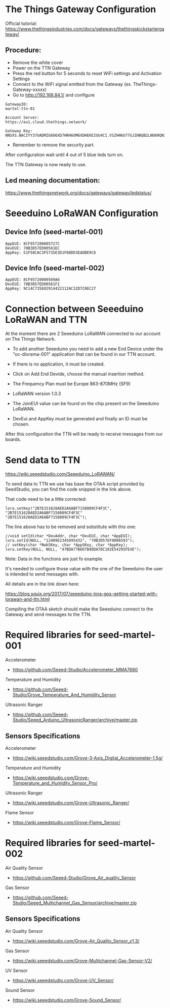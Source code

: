 # The Things Gateway Configuration
Official tutorial: https://www.thethingsindustries.com/docs/gateways/thethingskickstartergateway/

## Procedure:
- Remove the white cover
- Power on the TTN Gateway
- Press the red button for 5 seconds to reset WiFi settings and Activation Settings
- Connect to the WiFi signal emitted from the Gateway (ex. TheThings-Gateway-xxxxx)
- Go to http://192.168.84.1/ and configure

```
GatewayID:
martel-ttn-01

Account Server:
https://eu1.cloud.thethings.network/

Gateway Key:
NNSXS.NACIYY37UADMZG6O6XD7HRH6OM6XDHEKEIUU4CI.VSZHH6U77GJZHBQB2LNO6RQN3RFONSVYEUKI3OBZXPJGCU5EB4KQC0MM3NT01T4L1ANO
```
- Remember to remove the security part.

After configuration wait until 4 out of 5 blue leds turn on.

The TTN Gateway is now ready to use.

## Led meaning documentation:
https://www.thethingsnetwork.org/docs/gateways/gateway/ledstatus/

# Seeeduino LoRaWAN Configuration

## Device Info (seed-martel-001)
```
AppEUI: 8CF957200005727C
DevEUI: 70B3D57ED00561EC
AppKey: 51F58CAC3F5735E3D1F88DD3EADBE9C6
```

## Device Info (seed-martel-002)
```
AppEUI: 8CF95720000569A6
DevEUI: 70B3D57ED00561F1
AppKey: 9C14C735E02914422112AC32D7C0EC27
```

# Connection between Seeeduino LoRaWAN and TTN

At the moment there are 2 Seeeduino LoRaWAN connected to our account on The Things Network.

- To add another Seeeduino you need to add a new End Device under the "oc-diorama-001" application that can be found in our TTN account.

- If there is no application, it must be created.

- Click on Add End Devide, choose the manual insertion method.

- The Frequency Plan must be Europe 863-870MHz (SF9)

- LoRaWAN version 1.0.3

- The JoinEUI value can be found on the chip present on the Seeeduino LoRaWAN.

- DevEui and AppKey must be generated and finally an ID must be chosen.

After this configuration the TTN will be ready to receive messages from our boards.

# Send data to TTN
https://wiki.seeedstudio.com/Seeeduino_LoRAWAN/

To send data to TTN we use has base the OTAA script provided by SeedStudio, you can find the code snipped in the link above.

That code need to be a little corrected:

```
lora.setKey("2B7E151628AED2A6ABF7158809CF4F3C", "2B7E151628AED2A6ABF7158809CF4F3C"
"2B7E151628AED2A6ABF7158809CF4F3C");
```

The line above has to be removed and sobstitute with this one:
```
//void setId(char *DevAddr, char *DevEUI, char *AppEUI);
lora.setId(NULL, "12409E2345695432", "70B3D57EF0006593");
// setKey(char *NwkSKey, char *AppSKey, char *AppKey);
lora.setKey(NULL, NULL, "47BDA77B6D7B4DDA7DC182E54295FE4E");
```
Note: Data in the functions are just fo example.

It's needed to configure those value with the one of the Seeeduino the user is intended to send messages with.

All details are in the link down here:

https://blog.squix.org/2017/07/seeeduino-lora-gps-getting-started-with-lorawan-and-ttn.html

Compiling the OTAA sketch should make the Seeeduino connect to the Gateway and send messages to the TTN.

# Required libraries for seed-martel-001

Accelerometer
- https://github.com/Seeed-Studio/Accelerometer_MMA7660

Temperature and Humidity
- https://github.com/Seeed-Studio/Grove_Temperature_And_Humidity_Sensor

Ultrasonic Ranger
- https://github.com/Seeed-Studio/Seeed_Arduino_UltrasonicRanger/archive/master.zip

## Sensors Specifications

Accelerometer
- https://wiki.seeedstudio.com/Grove-3-Axis_Digital_Accelerometer-1.5g/

Temperature and Humidity
- https://wiki.seeedstudio.com/Grove-Temperature_and_Humidity_Sensor_Pro/

Ultrasonic Ranger
- https://wiki.seeedstudio.com/Grove-Ultrasonic_Ranger/

Flame Sensor
- https://wiki.seeedstudio.com/Grove-Flame_Sensor/


# Required libraries for seed-martel-002
Air Quality Sensor
- https://github.com/Seeed-Studio/Grove_Air_quality_Sensor

Gas Sensor
- https://github.com/Seeed-Studio/Seeed_Multichannel_Gas_Sensor/archive/master.zip


## Sensors Specifications

Air Quality Sensor
- https://wiki.seeedstudio.com/Grove-Air_Quality_Sensor_v1.3/

Gas Sensor
- https://wiki.seeedstudio.com/Grove-Multichannel-Gas-Sensor-V2/

UV Sensor
- https://wiki.seeedstudio.com/Grove-UV_Sensor/

Sound Sensor
- https://wiki.seeedstudio.com/Grove-Sound_Sensor/